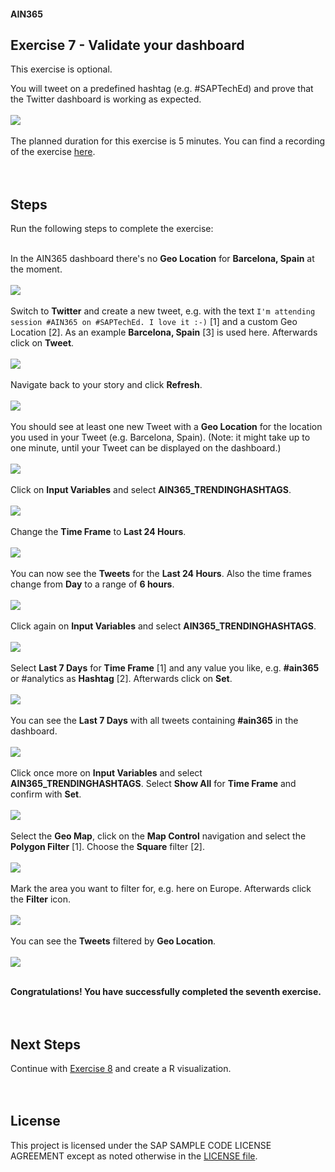 #### AIN365

## Exercise 7 - Validate your dashboard

This exercise is optional.

You will tweet on a predefined hashtag (e.g. #SAPTechEd) and prove that the Twitter dashboard is working as expected.
<br><br>
![](screens/exercise7-0.png)<br><br>
The planned duration for this exercise is 5 minutes. You can find a recording of the exercise [here](https://youtu.be/SyN_LxUnmQc).<br><br><br>

## Steps

Run the following steps to complete the exercise:<br><br>

In the AIN365 dashboard there's no **Geo Location** for **Barcelona, Spain** at the moment.<br><br>
![](screens/exercise7-1.png)<br><br>
Switch to **Twitter** and create a new tweet, e.g. with the text `I'm attending session #AIN365 on #SAPTechEd. I love it :-)` [1] and a custom Geo Location [2]. As an example **Barcelona, Spain** [3] is used here. Afterwards click on **Tweet**.<br><br>
![](screens/exercise7-2.png)<br><br>
Navigate back to your story and click **Refresh**.<br><br>
![](screens/exercise7-3-1.png)<br><br>
You should see at least one new Tweet with a **Geo Location** for the location you used in your Tweet (e.g. Barcelona, Spain). (Note: it might take up to one minute, until your Tweet can be displayed on the dashboard.)<br><br>
![](screens/exercise7-3.png)<br><br>
Click on **Input Variables** and select **AIN365_TRENDINGHASHTAGS**.<br><br>
![](screens/exercise7-4.png)<br><br>
Change the **Time Frame** to **Last 24 Hours**.<br><br>
![](screens/exercise7-5.png)<br><br>
You can now see the **Tweets** for the **Last 24 Hours**. Also the time frames change from **Day** to a range of **6 hours**.<br><br>
![](screens/exercise7-6.png)<br><br>
Click again on **Input Variables** and select **AIN365_TRENDINGHASHTAGS**.<br><br>
![](screens/exercise7-7-1.png)<br><br>
Select **Last 7 Days** for **Time Frame** [1] and any value you like, e.g. **#ain365** or #analytics as **Hashtag** [2]. Afterwards click on **Set**.<br><br>
![](screens/exercise7-7.png)<br><br>
You can see the **Last 7 Days** with all tweets containing **#ain365** in the dashboard.<br><br>
![](screens/exercise7-8.png)<br><br>
Click once more on **Input Variables** and select **AIN365_TRENDINGHASHTAGS**. Select **Show All** for **Time Frame** and confirm with **Set**.<br><br>
![](screens/exercise7-9.png)<br><br>
Select the **Geo Map**, click on the **Map Control** navigation and select the **Polygon Filter** [1]. Choose the **Square** filter [2].<br><br>
![](screens/exercise7-10.png)<br><br>
Mark the area you want to filter for, e.g. here on Europe. Afterwards click the **Filter** icon.<br><br>
![](screens/exercise7-11.png)<br><br>
You can see the **Tweets** filtered by **Geo Location**.<br><br>
![](screens/exercise7-12.png)<br><br>


**Congratulations! You have successfully completed the seventh exercise.**<br><br><br>

## Next Steps
Continue with [Exercise 8](../exercise8/README.md) and create a R visualization.
<br><br><br>


## License

This project is licensed under the SAP SAMPLE CODE LICENSE AGREEMENT except as noted otherwise in the [LICENSE file](../LICENSE).
